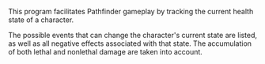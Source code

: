 This program facilitates Pathfinder gameplay by tracking the current health state of a character.

The possible events that can change the character's current state are listed, as well as all negative effects associated with that state. The accumulation of both lethal and nonlethal damage are taken into account.
